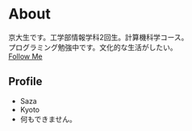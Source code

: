 # About

京大生です。工学部情報学科2回生。計算機科学コース。  
プログラミング勉強中です。文化的な生活がしたい。  
[Follow Me](https://twitter.com/suku0710)

## Profile
- Saza
- Kyoto
- 何もできません。
